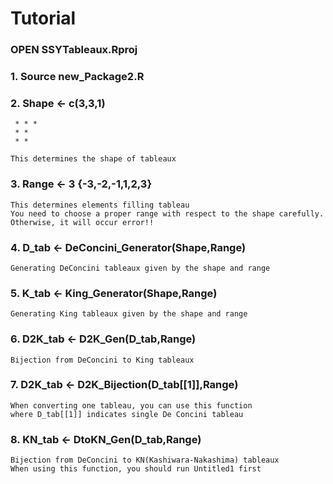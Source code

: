 # Tutorial

### OPEN SSYTableaux.Rproj

### 1. Source new_Package2.R

### 2. Shape <- c(3,3,1) 
     * * *
     * *
     * *
     
    This determines the shape of tableaux

### 3. Range <- 3 {-3,-2,-1,1,2,3}
    This determines elements filling tableau
    You need to choose a proper range with respect to the shape carefully. Otherwise, it will occur error!!

### 4. D_tab <- DeConcini_Generator(Shape,Range) 
    Generating DeConcini tableaux given by the shape and range

### 5. K_tab <- King_Generator(Shape,Range) 
    Generating King tableaux given by the shape and range

### 6. D2K_tab <- D2K_Gen(D_tab,Range)
    Bijection from DeConcini to King tableaux

 
### 7. D2K_tab <- D2K_Bijection(D_tab[[1]],Range) 
    When converting one tableau, you can use this function
    where D_tab[[1]] indicates single De Concini tableau
    
### 8. KN_tab <- DtoKN_Gen(D_tab,Range)
    Bijection from DeConcini to KN(Kashiwara-Nakashima) tableaux
    When using this function, you should run Untitled1 first
